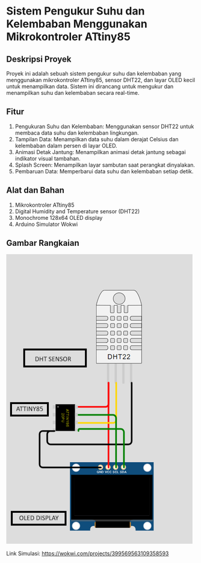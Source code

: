 # Sistem Pengukur Suhu dan Kelembaban Menggunakan Mikrokontroler ATtiny85

## Deskripsi Proyek
Proyek ini adalah sebuah sistem pengukur suhu dan kelembaban yang menggunakan mikrokontroler ATtiny85, sensor DHT22, dan layar OLED kecil untuk menampilkan data. Sistem ini dirancang untuk mengukur dan menampilkan suhu dan kelembaban secara real-time.

## Fitur

1. Pengukuran Suhu dan Kelembaban: Menggunakan sensor DHT22 untuk membaca data suhu dan kelembaban lingkungan.
2. Tampilan Data: Menampilkan data suhu dalam derajat Celsius dan kelembaban dalam persen di layar OLED.
3. Animasi Detak Jantung: Menampilkan animasi detak jantung sebagai indikator visual tambahan.
4. Splash Screen: Menampilkan layar sambutan saat perangkat dinyalakan.
5. Pembaruan Data: Memperbarui data suhu dan kelembaban setiap detik.

## Alat dan Bahan
1. Mikrokontroler ATtiny85
2. Digital Humidity and Temperature sensor (DHT22)
3. Monochrome 128x64 OLED display
4. Arduino Simulator Wokwi

## Gambar Rangkaian
![alt text](https://github.com/kevinhardiansites/arduinoproject2/blob/main/Daftar%20Gambar/dalam%20keadaan%20mati.png?raw=true)

Link Simulasi: https://wokwi.com/projects/399569563109358593



